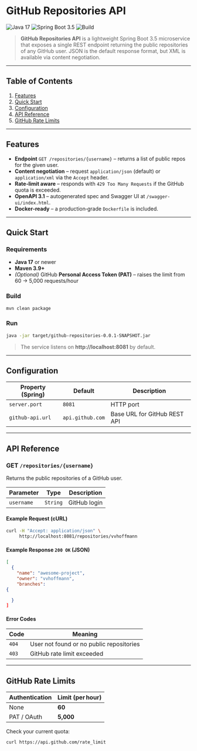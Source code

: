 # GitHub Repositories API

![Java 17](https://img.shields.io/badge/Java-17-blue.svg)
![Spring Boot 3.5](https://img.shields.io/badge/Spring%20Boot-3.5.x-brightgreen.svg)
![Build](https://img.shields.io/badge/build-Maven-blueviolet)

> **GitHub Repositories API** is a lightweight Spring Boot 3.5 microservice that exposes a single REST endpoint returning the public repositories of any GitHub user. JSON is the default response format, but XML is available via content negotiation.

---

## Table of Contents
1. [Features](#features)
2. [Quick Start](#quick-start)
3. [Configuration](#configuration)
4. [API Reference](#api-reference)
5. [GitHub Rate Limits](#github-rate-limits)

---

## Features

- **Endpoint** `GET /repositories/{username}` – returns a list of public repos for the given user.
- **Content negotiation** – request `application/json` (default) or `application/xml` via the `Accept` header.
- **Rate‑limit aware** – responds with `429 Too Many Requests` if the GitHub quota is exceeded.
- **OpenAPI 3.1** – autogenerated spec and Swagger UI at `/swagger-ui/index.html`.
- **Docker‑ready** – a production‑grade `Dockerfile` is included.

---

## Quick Start

### Requirements
- **Java 17** or newer
- **Maven 3.9+**
- _(Optional)_ GitHub **Personal Access Token (PAT)** – raises the limit from 60 → 5,000 requests/hour

### Build
```bash
mvn clean package
```

### Run
```bash
java -jar target/github-repositories-0.0.1-SNAPSHOT.jar
```
> The service listens on **http://localhost:8081** by default.

---

## Configuration

| Property (Spring) | Default | Description |
|-------------------|---------|-------------|
| `server.port` | `8081` | HTTP port |
| `github-api.url` | `api.github.com` | Base URL for GitHub REST API |

---
## API Reference

### GET `/repositories/{username}`

Returns the public repositories of a GitHub user.

| Parameter | Type | Description |
|-----------|------|-------------|
| `username` | `String` | GitHub login |

#### Example Request (cURL)
```bash
curl -H "Accept: application/json" \
     http://localhost:8081/repositories/vvhoffmann
```

#### Example Response `200 OK` (JSON)
```json
[
  {
    "name": "awesome-project",
    "owner": "vvhoffmann",
    "branches":
{

  }
]
```

#### Error Codes
| Code | Meaning |
|------|---------|
| `404` | User not found or no public repositories |
| `403` | GitHub rate limit exceeded |

---

## GitHub Rate Limits

| Authentication | Limit (per hour) |
|-----------------|------------------|
| None | **60** |
| PAT / OAuth | **5,000** |

Check your current quota:
```bash
curl https://api.github.com/rate_limit
```

